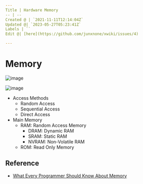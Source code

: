```yaml
---
Title | Hardware Memory
-- | --
Created @ | `2021-11-11T12:14:04Z`
Updated @| `2023-05-27T05:23:41Z`
Labels | ``
Edit @| [here](https://github.com/junxnone/xwiki/issues/4)

---
```

# Memory

![image](https://github.com/junxnone/xwiki/assets/2216970/d7fbf5ea-9baf-4ce1-808c-1dffdb94efd0)

![image](https://user-images.githubusercontent.com/2216970/141296218-f9acecba-a9a5-4f76-a822-71a6ebe589cd.png)

- Access Methods
  - Random Access
  - Sequential Access
  - Direct Access
- Main Memory
  - RAM: Random Access Memory
    - DRAM: Dynamic RAM
    - SRAM: Static RAM
    - NVRAM: Non-Volatile RAM
  - ROM: Read Only Memory


## Reference
- [What Every Programmer Should Know About Memory](https://www.akkadia.org/drepper/cpumemory.pdf)


